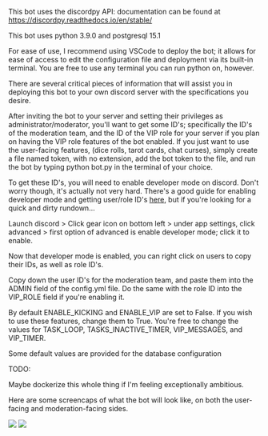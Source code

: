 This bot uses the discordpy API: documentation can be found at https://discordpy.readthedocs.io/en/stable/

This bot uses python 3.9.0 and postgresql 15.1

For ease of use, I recommend using VSCode to deploy the bot; it allows for ease of access to edit the configuration file and deployment via its built-in terminal.  You are free to use any terminal you can run python on, however.

There are several critical pieces of information that will assist you in deploying this bot to your own discord server with the specifications you desire.

After inviting the bot to your server and setting their privileges as administrator/moderator, you'll want to get some ID's; specifically the ID's of the moderation team, and the ID of the VIP role for your server if you plan on having the VIP role features of the bot enabled. If you just want to use the user-facing features, (dice rolls, tarot cards, chat curses), simply create a file named token, with no extension, add the bot token to the file, and run the bot by typing python bot.py in the terminal of your choice.

To get these ID's, you will need to enable developer mode on discord.  Don't worry though, it's actually not very hard.  There's a good guide for enabling developer mode and getting user/role ID's <a href="https://www.guidingtech.com/how-to-find-a-discord-user-id/">here</a>, but if you're looking for a quick and dirty rundown...

Launch discord > Click gear icon on bottom left > under app settings, click advanced > first option of advanced is enable developer mode; click it to enable.

Now that developer mode is enabled, you can right click on users to copy their IDs, as well as role ID's.

Copy down the user ID's for the moderation team, and paste them into the ADMIN field of the config.yml file. Do the same with the role ID into the VIP_ROLE field if you're enabling it.

By default ENABLE_KICKING and ENABLE_VIP are set to False.  If you wish to use these features, change them to True.  You're free to change the values for TASK_LOOP, TASKS_INACTIVE_TIMER, VIP_MESSAGES, and VIP_TIMER.

Some default values are provided for the database configuration

TODO: 

Maybe dockerize this whole thing if I'm feeling exceptionally ambitious.

Here are some screencaps of what the bot will look like, on both the user-facing and moderation-facing sides.

<img src="https://cdn.discordapp.com/attachments/1043014753875939389/1123007656085430272/export202306261419239482.png">
<img src="https://cdn.discordapp.com/attachments/1043014753875939389/1123007656471298109/export202306261445434417.png">